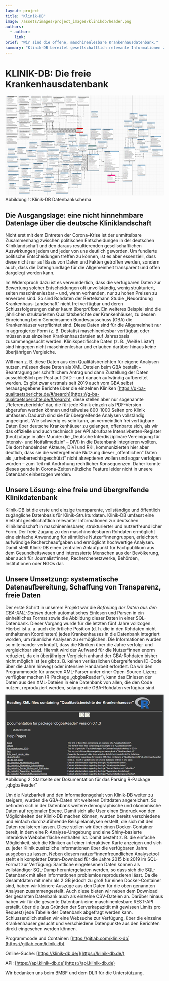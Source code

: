 ```yaml
---
layout: project
title: "Klinik-DB"
image: /assets/images/project_images/klinikdb/header.png
authors:
  - author:
    link:
brief: "Wir sind die offene, maschinenlesbare Krankenhausdatenbank."
summary: "Klinik-DB bereitet gesellschaftlich relevante Informationen zur deutschen Kliniklandschaft in maschinenlesbarer, strukturierter und nutzer*innenfreundlicher Form auf."
---
```


# KLINIK-DB: Die freie Krankenhausdatenbank

![Klinik-DB Datenbankschema](/assets/images/project_images/klinikdb/datenbankschema.png "Klinik-DB Datenbankschema")
Abbildung 1: Klinik-DB Datenbankschema

## Die Ausgangslage: eine nicht hinnehmbare Datenlage über die deutsche Kliniklandschaft

Nicht erst mit dem Eintreten der Corona-Krise ist der unmittelbare Zusammenhang zwischen politischen Entscheidungen in der deutschen Kliniklandschaft und den daraus resultierenden gesellschaftlichen Auswirkungen jedem und jeder von uns deutlich geworden. Um fundierte politische Entscheidungen treffen zu können, ist es aber essenziell, dass diese nicht nur auf Basis von Daten und Fakten getroffen werden, sondern auch, dass die Datengrundlage für die Allgemeinheit transparent und offen dargelegt werden kann.

Im Widerspruch dazu ist es verwunderlich, dass die verfügbaren Daten zur Bewertung solcher Entscheidungen oft unvollständig, wenig strukturiert, selten maschinenlesbar – und, wenn vorhanden, nur zu hohen Preisen zu erwerben sind. So sind Rohdaten der Bertelsmann Studie „Neuordnung Krankenhaus-Landschaft“ nicht frei verfügbar und deren Schlussfolgerungen daher kaum überprüfbar. Ein weiteres Beispiel sind die jährlichen strukturierten Qualitätsberichte der Krankenhäuser, zu dessen Einreichung beim Gemeinsamen Bundesausschuss (GBA) die Krankenhäuser verpflichtet sind. Diese Daten sind für die Allgemeinheit nur in aggregierter Form (z. B. Destatis) maschinenlesbar verfügbar, oder müssen aus einzelnen Krankenhausdateien auf Jahresbasis zusammengesucht werden. Klinikspezifische Daten (z. B. „Weiße Liste“) sind hingegen nicht maschinenlesbar und erlauben darüber hinaus keine überjährigen Vergleiche.

Will man z. B. diese Daten aus den Qualitätsberichten für eigene Analysen nutzen, müssen diese Daten als XML-Dateien beim GBA bestellt – Beantragung per schriftlichem Antrag und dann Zustellung der Daten ausschließlich per Post auf DVD – und danach aufwändig aufbereitet werden. Es gibt zwar erstmals seit 2019 auch vom GBA selbst herausgegebene Berichte über die einzelnen Kliniken [https://g-ba-qualitaetsberichte.de/#/search](https://g-ba-qualitaetsberichte.de/#/search), diese stellen aber nur sogenannte „Referenzberichte“ dar, die für jede Klinik einzeln als PDF-Version abgerufen werden können und teilweise 800-1000 Seiten pro Klinik umfassen. Dadurch sind sie für übergreifende Analysen vollständig ungeeignet.
Wie schwierig es sein kann, an vermeintlich frei verfügbare Daten über deutsche Krankenhäuser zu gelangen, offenbarte sich, als wir das offizielle und auch technisch per API abrufbare Intensivbetten-Register (heutzutage in aller Munde: die „Deutsche Interdisziplinäre Vereinigung für Intensiv- und Notfallmedizin“ – DIVI) in die Datenbank integrieren wollten. Die dort handelnden Akteure, DIVI und RKI, kommunizierten hier aber deutlich, dass sie die weitergehende Nutzung dieser „öffentlichen“ Daten als „urheberrechtsgeschützt“ nicht akzeptieren wollen und sogar verfolgen würden – zum Teil mit Androhung rechtlicher Konsequenzen. Daher konnte dieses gerade in Corona-Zeiten nützliche Feature leider nicht in unsere Datenbank einbezogen werden.

## Unsere Lösung: eine freie und übergreifende Klinikdatenbank

Klinik-DB ist die erste und einzige transparente, vollständige und öffentlich zugängliche Datenbasis für Klinik-Strukturdaten. Klinik-DB umfasst eine Vielzahl gesellschaftlich relevanter Informationen zur deutschen Kliniklandschaft in maschinenlesbarer, strukturierter und nutzerfreundlicher Form. Der freie Zugang zu den maschinenlesbaren Rohdaten ermöglicht eine einfache Anwendung für sämtliche Nutzer\*innengruppen, erleichtert aufwändige Rechercheaufgaben und ermöglicht hochwertige Analysen. Damit stellt Klinik-DB einen zentralen Anlaufpunkt für Fachpublikum aus dem Gesundheitswesen und interessierte Menschen aus der Bevölkerung, aber auch für Journalist\*innen, Recherchenetzwerke, Behörden, Institutionen oder NGOs dar.

## Unsere Umsetzung: systematische Datenaufbereitung, Schaffung von Transparenz, freie Daten

Der erste Schritt in unserem Projekt war die _Befreiung der Daten aus den GBA-XML-Dateien_ durch automatisches Einlesen und Parsen in ein einheitliches Format sowie die Abbildung dieser Daten in einer SQL-Datenbank. Dieser Vorgang wurde für die letzten fünf Jahre vollzogen.
Hierbei ist u. a. auch die örtliche Position (d. h. die in den Rohdaten nicht enthaltenen Koordinaten) jedes Krankenhauses in die Datenbank integriert worden, um räumliche Analysen zu ermöglichen. Die Informationen wurden so miteinander verknüpft, dass die Kliniken über die Jahre verfolg- und vergleichbar sind. Hiermit wird der Aufwand für die Nutzer\*innen enorm reduziert, da ein überjähriger Vergleich anhand der GBA-Rohdaten bisher nicht möglich ist (es gibt z. B. keinen verlässlichen übergreifenden ID-Code über die Jahre hinweg) oder intensive Handarbeit erfordert. Da wir den Programmcode für unseren XML-Parser unter einer Open-Source-Lizenz verfügbar machen (R-Package „qbgbaReader“), kann das Einlesen der Daten aus den XML-Dateien in eine Datenbank von allen, die den Code nutzen, reproduziert werden, solange die GBA-Rohdaten verfügbar sind.

![Startseite der Dokumentation für das Parsing R-Package „qbgbaReader“](/assets/images/project_images/klinikdb/dokumentation.png "Startseite der Dokumentation für das Parsing R-Package „qbgbaReader“")
Abbildung 2: Startseite der Dokumentation für das Parsing R-Package „qbgbaReader“

Um die Nutzbarkeit und den Informationsgehalt von Klinik-DB weiter zu steigern, wurden die GBA-Daten mit weiteren Drittdaten angereichert. So befinden sich in der Datenbank weitere demographische und ökonomische Daten auf regionaler Ebene.
Damit sich alle User einen Eindruck von den Möglichkeiten der Klinik-DB machen können, wurden bereits verschiedene und einfach durchzuführende Beispielanalysen erstellt, die sich mit den Daten realisieren lassen. Diese stellen wir über einen Docker-Container bereit, in dem eine R-Analyse-Umgebung und eine Shiny-basierte interaktive Weboberfläche enthalten ist. Damit besteht z. B. die einfache Möglichkeit, sich die Kliniken auf einer interaktiven Karte anzeigen und sich zu jeder Klinik zusätzliche Informationen über die verfügbaren Jahre ausgeben zu lassen.
Neben diesem nutzer\*innenfreundlichen Analysetool steht ein kompletter Daten-Download für die Jahre 2015 bis 2019 im SQL-Format zur Verfügung: Sämtliche eingelesenen Daten können als vollständiger SQL-Dump heruntergeladen werden, so dass sich die SQL-Datenbank mit allen Informationen problemlos reproduzieren lässt. Da die Gesamtdaten mit mehr als 2 GB jedoch zu groß für einen Docker-Container sind, haben wir kleinere Auszüge aus den Daten für die oben genannten Analysen zusammengestellt. Auch diese bieten wir neben dem Download der gesamten Datenbank auch als einzelne CSV-Dateien an. Darüber hinaus haben wir für die gesamte Datenbank eine maschinenlesbare REST-API erstellt, über die (aus Gründen der Serverkapazität mit gewissen Limits pro Request) jede Tabelle der Datenbank abgefragt werden kann. Schlussendlich stellen wir eine Websuche zur Verfügung, über die einzelne Krankenhäuser gesucht und verschiedene Datenpunkte aus den Berichten direkt eingesehen werden können.

Programmcode und Container: [https://gitlab.com/klinik-db](https://gitlab.com/klinik-db)

Online-Suche: [https://klinik-db.de/](https://klinik-db.de/)

API: [https://api.klinik-db.de](https://api.klinik-db.de)

Wir bedanken uns beim BMBF und dem DLR für die Unterstützung.
